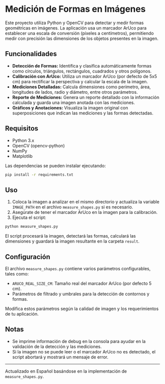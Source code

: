 # Medición de Formas en Imágenes

Este proyecto utiliza Python y OpenCV para detectar y medir formas geométricas en imágenes. La aplicación usa un marcador ArUco para establecer una escala de conversión (píxeles a centímetros), permitiendo medir con precisión las dimensiones de los objetos presentes en la imagen.

## Funcionalidades

- **Detección de Formas:** Identifica y clasifica automáticamente formas como círculos, triángulos, rectángulos, cuadrados y otros polígonos.
- **Calibración con ArUco:** Utiliza un marcador ArUco (por defecto de 5x5 cm) para rectificar la perspectiva y calcular la escala de la imagen.
- **Mediciones Detalladas:** Calcula dimensiones como perímetro, área, longitudes de lados, radio y diámetro, entre otros parámetros.
- **Reporte de Mediciones:** Genera un reporte detallado con la información calculada y guarda una imagen anotada con las mediciones.
- **Gráficos y Anotaciones:** Visualiza la imagen original con superposiciones que indican las mediciones y las formas detectadas.

## Requisitos

- Python 3.x
- OpenCV (opencv-python)
- NumPy
- Matplotlib

Las dependencias se pueden instalar ejecutando:

```bash
pip install -r requirements.txt
```

## Uso

1. Coloca la imagen a analizar en el mismo directorio y actualiza la variable `IMAGE_PATH` en el archivo `measure_shapes.py` si es necesario.
2. Asegúrate de tener el marcador ArUco en la imagen para la calibración.
3. Ejecuta el script:

```bash
python measure_shapes.py
```

El script procesará la imagen, detectará las formas, calculará las dimensiones y guardará la imagen resultante en la carpeta `result`.

## Configuración

El archivo `measure_shapes.py` contiene varios parámetros configurables, tales como:

- `ARUCO_REAL_SIZE_CM`: Tamaño real del marcador ArUco (por defecto 5 cm).
- Parámetros de filtrado y umbrales para la detección de contornos y formas.

Modifica estos parámetros según la calidad de imagen y los requerimientos de tu aplicación.

## Notas

- Se imprime información de debug en la consola para ayudar en la validación de la detección y las mediciones.
- Si la imagen no se puede leer o el marcador ArUco no es detectado, el script abortará y mostrará un mensaje de error.

---

Actualizado en Español basándose en la implementación de `measure_shapes.py`.